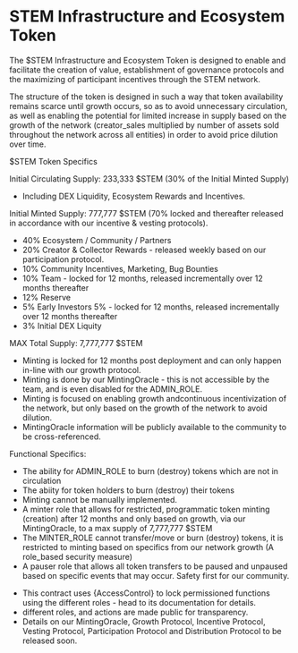 # STEM Infrastructure and Ecosystem Token

The $STEM Infrastructure and Ecosystem Token is designed to enable and facilitate the creation of value, establishment of governance protocols and the maximizing of participant incentives through the STEM network.

The structure of the token is designed in such a way that token availability remains scarce until growth occurs, so as to avoid unnecessary circulation, as well as enabling the potential for limited increase in supply based on the growth of the network (creator_sales multiplied by number of assets sold throughout the network across all entities) in order to avoid price dilution over time.

$STEM Token Specifics

Initial Circulating Supply: 233,333 $STEM (30% of the Initial Minted Supply)
- Including DEX Liquidity, Ecosystem Rewards and Incentives.


Initial Minted Supply: 777,777 $STEM (70% locked and thereafter released in accordance with our incentive & vesting protocols).
- 40% Ecosystem / Community / Partners
- 20% Creator & Collector Rewards - released weekly based on our participation protocol.
- 10% Community Incentives, Marketing, Bug Bounties
- 10% Team - locked for 12 months, released incrementally over 12 months thereafter
- 12% Reserve
- 5% Early Investors 5% - locked for 12 months, released incrementally over 12 months thereafter
- 3% Initial DEX Liquity


MAX Total Supply: 7,777,777 $STEM 
- Minting is locked for 12 months post deployment and can only happen in-line with our growth protocol. 
- Minting is done by our MintingOracle - this is not accessible by the team, and is even disabled for the ADMIN_ROLE.
- Minting is focused on enabling growth andcontinuous incentivization of the network, but only based on the growth of the network to avoid dilution.
- MintingOracle information will be publicly available to the community to be cross-referenced.


Functional Specifics:
- The ability for ADMIN_ROLE to burn (destroy) tokens which are not in circulation
- The abiity for token holders to burn (destroy) their tokens
- Minting cannot be manually implemented.
- A minter role that allows for restricted, programmatic token minting (creation) after 12 months and only based on growth, via our MintingOracle, to a max supply     of 7,777,777 $STEM
- The MINTER_ROLE cannot transfer/move or burn (destroy) tokens, it is restricted to minting based on specifics from our network growth (A role_based security         measure)
- A pauser role that allows all token transfers to be paused and unpaused based on specific events that may occur. Safety first for our community.
 

 * This contract uses {AccessControl} to lock permissioned functions using the different roles - head to its documentation for details.
 * different roles, and actions are made public for transparency.
 * Details on our MintingOracle, Growth Protocol, Incentive Protocol, Vesting Protocol, Participation Protocol and Distribution Protocol to be released soon.


